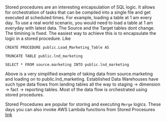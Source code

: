 Stored procedures are an interesting encapsulation of SQL logic. It allows for orchestration of tasks that can be compiled into a single file and get executed at scheduled times. For example, loading a table at 1 am every day. To use a real world scenario, you would need to load a table at 1 am everyday with latest data. The Source and the Target tables dont change. The timining is fixed. The easiest way to achieve this is to encapsulate the logic in a stored procedure. Like 

```
CREATE PROCEDURE public.Load_Marketing_Table AS 

TRUNCATE TABLE public.lnd_marketing 

SELECT * FROM source.marketing INTO public.lnd_marketing

```

Above is a very simplified example of taking data from source.marketing and loading on to public.lnd_marketing. Established Data Warehouses have such type data flows from landing tables all the way to staging -> dimension -> fact -> reporting tables. Most of the data flow is orchestrated using stored procedures. 

Stored Procedures are popular for storing and executing `Merge` logics. 
These days you can also invoke AWS Lambda functions from Stored Procesures [link](https://docs.aws.amazon.com/AmazonRDS/latest/AuroraUserGuide/AuroraMySQL.Integrating.Lambda.html)
